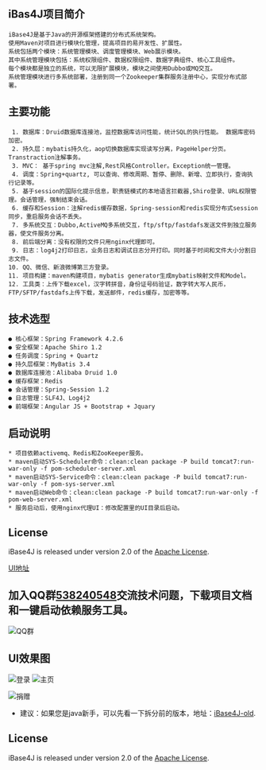 ## iBas4J项目简介

```
iBase4J是基于Java的开源框架搭建的分布式系统架构。 
使用Maven对项目进行模块化管理，提高项目的易开发性、扩展性。
系统包括两个模块：系统管理模块、调度管理模块、Web展示模块。
其中系统管理模块包括：系统权限组件、数据权限组件、数据字典组件、核心工具组件。
每个模块都是独立的系统，可以无限扩展模块，模块之间使用Dubbo或MQ交互。
系统管理模块进行多系统部署，注册到同一个Zookeeper集群服务注册中心，实现分布式部署。
```

## 主要功能
     1. 数据库：Druid数据库连接池，监控数据库访问性能，统计SQL的执行性能。 数据库密码加密。
     2. 持久层：mybatis持久化，aop切换数据库实现读写分离，PageHelper分页。Transtraction注解事务。
     3. MVC： 基于spring mvc注解,Rest风格Controller。Exception统一管理。
     4. 调度：Spring+quartz, 可以查询、修改周期、暂停、删除、新增、立即执行，查询执行记录等。
     5. 基于session的国际化提示信息，职责链模式的本地语言拦截器,Shiro登录、URL权限管理。会话管理，强制结束会话。
     6. 缓存和Session：注解redis缓存数据，Spring-session和redis实现分布式session同步，重启服务会话不丢失。
     7. 多系统交互：Dubbo,ActiveMQ多系统交互，ftp/sftp/fastdafs发送文件到独立服务器，使文件服务分离。
     8. 前后端分离：没有权限的文件只用nginx代理即可。
     9. 日志：log4j2打印日志，业务日志和调试日志分开打印。同时基于时间和文件大小分割日志文件。
    10. QQ、微信、新浪微博第三方登录。
    11. 项目构建：maven构建项目，mybatis generator生成mybatis映射文件和Model。 
    12. 工具类：上传下载excel，汉字转拼音，身份证号码验证，数字转大写人民币，FTP/SFTP/fastdafs上传下载，发送邮件，redis缓存，加密等等。

## 技术选型
    ● 核心框架：Spring Framework 4.2.6
    ● 安全框架：Apache Shiro 1.2
    ● 任务调度：Spring + Quartz
    ● 持久层框架：MyBatis 3.4
    ● 数据库连接池：Alibaba Druid 1.0
    ● 缓存框架：Redis
    ● 会话管理：Spring-Session 1.2
    ● 日志管理：SLF4J、Log4j2
    ● 前端框架：Angular JS + Bootstrap + Jquary

## 启动说明
    * 项目依赖activemq、Redis和ZooKeeper服务。
    * maven启动SYS-Scheduler命令：clean:clean package -P build tomcat7:run-war-only -f pom-scheduler-server.xml
    * maven启动SYS-Service命令：clean:clean package -P build tomcat7:run-war-only -f pom-sys-server.xml
    * maven启动Web命令：clean:clean package -P build tomcat7:run-war-only -f pom-web-server.xml
    * 服务启动后，使用nginx代理UI：修改配置里的UI目录后启动。
    
## License
iBase4J is released under version 2.0 of the [Apache License][].

[UI地址](http://git.oschina.net/iBase4J/iBase4J-UI)

## 加入QQ群[538240548](http://shang.qq.com/wpa/qunwpa?idkey=b0fb32618d54e6a7f3cb718cd469b2952c8a968b1ef6f17fd68c83338ae4bce3)交流技术问题，下载项目文档和一键启动依赖服务工具。

![QQ群](http://git.oschina.net/iBase4J/iBase4J/raw/master/img/1464169485871.png "QQ群")

## UI效果图
![登录](http://git.oschina.net/iBase4J/iBase4J/raw/master/img/login.png "登录")
![主页](http://git.oschina.net/iBase4J/iBase4J/raw/master/img/index.png "主页")

![捐赠](http://git.oschina.net/iBase4J/iBase4J/raw/master/img/contribute.png "捐赠")

* 建议：如果您是java新手，可以先看一下拆分前的版本，地址：[iBase4J-old][].

## License
iBase4J is released under version 2.0 of the [Apache License][].


[Apache License]: http://www.apache.org/licenses/LICENSE-2.0
[iBase4J-old]: http://git.oschina.net/iBase4J/iBase4J/tree/V-%E6%8B%86%E5%88%86%E5%89%8D
[Apache License]: http://www.apache.org/licenses/LICENSE-2.0